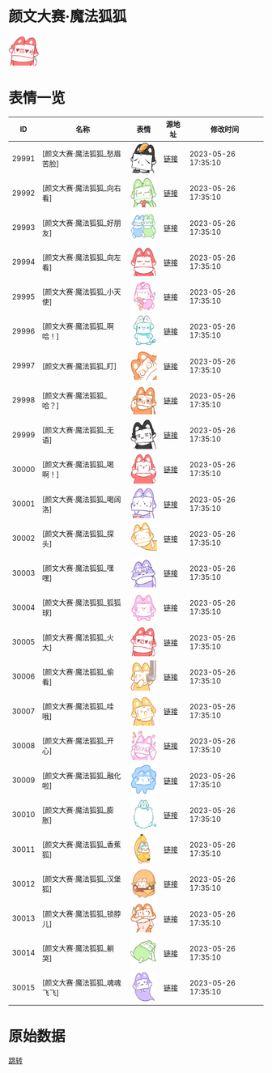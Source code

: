 # 颜文大赛·魔法狐狐

<img src="./cover.png" height="60" alt="cover" />

# 表情一览

|ID|名称|表情|源地址|修改时间|
|----|----|----|----|----|
|29991|[颜文大赛·魔法狐狐_愁眉苦脸]|<img src="./pic/029991_%5B颜文大赛·魔法狐狐_愁眉苦脸%5D.png" height="60" alt="愁眉苦脸"/>|[链接](https://i0.hdslb.com/bfs/garb/46a626cdfa7f60fda8a9a7a48f899d15bd8993c7.png)|2023-05-26 17:35:10|
|29992|[颜文大赛·魔法狐狐_向右看]|<img src="./pic/029992_%5B颜文大赛·魔法狐狐_向右看%5D.png" height="60" alt="向右看"/>|[链接](https://i0.hdslb.com/bfs/garb/ab0f7609fb5513f004a68fc0dca9f4d05c6b1334.png)|2023-05-26 17:35:10|
|29993|[颜文大赛·魔法狐狐_好朋友]|<img src="./pic/029993_%5B颜文大赛·魔法狐狐_好朋友%5D.png" height="60" alt="好朋友"/>|[链接](https://i0.hdslb.com/bfs/garb/884ad0e9cba66590bae6cff181e054ccd6c0c2d4.png)|2023-05-26 17:35:10|
|29994|[颜文大赛·魔法狐狐_向左看]|<img src="./pic/029994_%5B颜文大赛·魔法狐狐_向左看%5D.png" height="60" alt="向左看"/>|[链接](https://i0.hdslb.com/bfs/garb/e49823fcab3faab4beb79cc3ecf8b4bbebbcdfe5.png)|2023-05-26 17:35:10|
|29995|[颜文大赛·魔法狐狐_小天使]|<img src="./pic/029995_%5B颜文大赛·魔法狐狐_小天使%5D.png" height="60" alt="小天使"/>|[链接](https://i0.hdslb.com/bfs/garb/3fe88fe043baa55c5e912e4a29d8840ec96360f8.png)|2023-05-26 17:35:10|
|29996|[颜文大赛·魔法狐狐_啊哈！]|<img src="./pic/029996_%5B颜文大赛·魔法狐狐_啊哈！%5D.png" height="60" alt="啊哈！"/>|[链接](https://i0.hdslb.com/bfs/garb/3b1079ff0a7cf9edb89860f63d9b4a05386d4269.png)|2023-05-26 17:35:10|
|29997|[颜文大赛·魔法狐狐_盯]|<img src="./pic/029997_%5B颜文大赛·魔法狐狐_盯%5D.png" height="60" alt="盯"/>|[链接](https://i0.hdslb.com/bfs/garb/6c4e7f8eda10bbb0b9e4d98c27f528e684f988db.png)|2023-05-26 17:35:10|
|29998|[颜文大赛·魔法狐狐_哈？]|<img src="./pic/029998_%5B颜文大赛·魔法狐狐_哈？%5D.png" height="60" alt="哈？"/>|[链接](https://i0.hdslb.com/bfs/garb/6343cd035235489822e8cb7911af1114d4324187.png)|2023-05-26 17:35:10|
|29999|[颜文大赛·魔法狐狐_无语]|<img src="./pic/029999_%5B颜文大赛·魔法狐狐_无语%5D.png" height="60" alt="无语"/>|[链接](https://i0.hdslb.com/bfs/garb/d59fe90b51bf7b73809141dd8a5863b66d14e418.png)|2023-05-26 17:35:10|
|30000|[颜文大赛·魔法狐狐_喝啊！]|<img src="./pic/030000_%5B颜文大赛·魔法狐狐_喝啊！%5D.png" height="60" alt="喝啊！"/>|[链接](https://i0.hdslb.com/bfs/garb/b36c711ecc94bf34a95759345da0c34e7a718a48.png)|2023-05-26 17:35:10|
|30001|[颜文大赛·魔法狐狐_喝阔洛]|<img src="./pic/030001_%5B颜文大赛·魔法狐狐_喝阔洛%5D.png" height="60" alt="喝阔洛"/>|[链接](https://i0.hdslb.com/bfs/garb/10d397a4f309deb7bf83d6b05aa66650909a0587.png)|2023-05-26 17:35:10|
|30002|[颜文大赛·魔法狐狐_探头]|<img src="./pic/030002_%5B颜文大赛·魔法狐狐_探头%5D.png" height="60" alt="探头"/>|[链接](https://i0.hdslb.com/bfs/garb/3649e00fd277f8ef1c0da73084c1a9f32762f6e3.png)|2023-05-26 17:35:10|
|30003|[颜文大赛·魔法狐狐_嘿嘿]|<img src="./pic/030003_%5B颜文大赛·魔法狐狐_嘿嘿%5D.png" height="60" alt="嘿嘿"/>|[链接](https://i0.hdslb.com/bfs/garb/a92077bd108865a70531d0559862d6dc8898750e.png)|2023-05-26 17:35:10|
|30004|[颜文大赛·魔法狐狐_狐狐球]|<img src="./pic/030004_%5B颜文大赛·魔法狐狐_狐狐球%5D.png" height="60" alt="狐狐球"/>|[链接](https://i0.hdslb.com/bfs/garb/fd87a450cd99d68db3dbbb1f6fe604de1044fad0.png)|2023-05-26 17:35:10|
|30005|[颜文大赛·魔法狐狐_火大]|<img src="./pic/030005_%5B颜文大赛·魔法狐狐_火大%5D.png" height="60" alt="火大"/>|[链接](https://i0.hdslb.com/bfs/garb/b126bcc964367cb9035528a2100e72de8d91215a.png)|2023-05-26 17:35:10|
|30006|[颜文大赛·魔法狐狐_偷看]|<img src="./pic/030006_%5B颜文大赛·魔法狐狐_偷看%5D.png" height="60" alt="偷看"/>|[链接](https://i0.hdslb.com/bfs/garb/a367387c1088879d348da66479a7f414b4ffe562.png)|2023-05-26 17:35:10|
|30007|[颜文大赛·魔法狐狐_哇哦]|<img src="./pic/030007_%5B颜文大赛·魔法狐狐_哇哦%5D.png" height="60" alt="哇哦"/>|[链接](https://i0.hdslb.com/bfs/garb/354109c108f88444593893de9f9a877447678738.png)|2023-05-26 17:35:10|
|30008|[颜文大赛·魔法狐狐_开心]|<img src="./pic/030008_%5B颜文大赛·魔法狐狐_开心%5D.png" height="60" alt="开心"/>|[链接](https://i0.hdslb.com/bfs/garb/8b3218fe259daced485bf13ba70c305179a3e22a.png)|2023-05-26 17:35:10|
|30009|[颜文大赛·魔法狐狐_融化啦]|<img src="./pic/030009_%5B颜文大赛·魔法狐狐_融化啦%5D.png" height="60" alt="融化啦"/>|[链接](https://i0.hdslb.com/bfs/garb/182ea44211611316b6e947fa710fd1ab62157cb0.png)|2023-05-26 17:35:10|
|30010|[颜文大赛·魔法狐狐_膨胀]|<img src="./pic/030010_%5B颜文大赛·魔法狐狐_膨胀%5D.png" height="60" alt="膨胀"/>|[链接](https://i0.hdslb.com/bfs/garb/dece673adb2fe2ab054ebfbe3c9196e2241ffbe4.png)|2023-05-26 17:35:10|
|30011|[颜文大赛·魔法狐狐_香蕉狐]|<img src="./pic/030011_%5B颜文大赛·魔法狐狐_香蕉狐%5D.png" height="60" alt="香蕉狐"/>|[链接](https://i0.hdslb.com/bfs/garb/09db9505f3e2a3ccb2fea64b65faf0506a27897c.png)|2023-05-26 17:35:10|
|30012|[颜文大赛·魔法狐狐_汉堡狐]|<img src="./pic/030012_%5B颜文大赛·魔法狐狐_汉堡狐%5D.png" height="60" alt="汉堡狐"/>|[链接](https://i0.hdslb.com/bfs/garb/01c7406d5196cf6eac801b880ab984bfb11786bd.png)|2023-05-26 17:35:10|
|30013|[颜文大赛·魔法狐狐_锁脖儿]|<img src="./pic/030013_%5B颜文大赛·魔法狐狐_锁脖儿%5D.png" height="60" alt="锁脖儿"/>|[链接](https://i0.hdslb.com/bfs/garb/1e637e0c69b54a052413feb6f5a988877983dde3.png)|2023-05-26 17:35:10|
|30014|[颜文大赛·魔法狐狐_躺哭]|<img src="./pic/030014_%5B颜文大赛·魔法狐狐_躺哭%5D.png" height="60" alt="躺哭"/>|[链接](https://i0.hdslb.com/bfs/garb/2cafcd011bbed4aebce46faddb81c8de94ebd6ad.png)|2023-05-26 17:35:10|
|30015|[颜文大赛·魔法狐狐_魂魂飞飞]|<img src="./pic/030015_%5B颜文大赛·魔法狐狐_魂魂飞飞%5D.png" height="60" alt="魂魂飞飞"/>|[链接](https://i0.hdslb.com/bfs/garb/654f610a26d52f6dbeae47e371ad707f9a7af215.png)|2023-05-26 17:35:10|

# 原始数据

[跳转](./raw.json)


